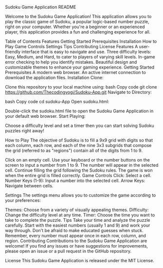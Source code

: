 Sudoku Game Application README

Welcome to the Sudoku Game Application! This application allows you to play the classic game of Sudoku, a popular logic-based number puzzle, right on your computer. Whether you're a beginner or an experienced player, this application provides a fun and challenging experience for all.

Table of Contents
Features
Getting Started
Prerequisites
Installation
How to Play
Game Controls
Settings
Tips
Contributing
License
Features
A user-friendly interface that is easy to navigate and use.
Three difficulty levels: Easy, Medium, and Hard, to cater to players of varying skill levels.
In-game error checking to help you identify mistakes.
Beautiful design and customizable themes to enhance your gaming experience.
Getting Started
Prerequisites
A modern web browser.
An active internet connection to download the application files.
Installation
Clone:

Clone this repository to your local machine using:
bash
Copy code
git clone https://github.com/Thecodingyogi/Sudoku-App.git
Navigate to Directory:

bash
Copy code
cd sudoku-App
Open sudoku.html:

Double-click the sudoku.html file to open the Sudoku Game Application in your default web browser.
Start Playing:

Choose a difficulty level and set a timer then you can start solving Sudoku puzzles right away!

How to Play
The objective of Sudoku is to fill a 9x9 grid with digits so that each column, each row, and each of the nine 3x3 subgrids that compose the grid (referred to as "regions") contain all of the digits from 1 to 9.

Click on an empty cell.
Use your keyboard or the number buttons on the screen to input a number from 1 to 9.
The number will appear in the selected cell.
Continue filling the grid following the Sudoku rules.
The game is won when the entire grid is filled correctly.
Game Controls
Click: Select a cell.
Number Keys (1-9): Input a number into the selected cell.
Arrow Keys: Navigate between cells.

Settings
The settings menu allows you to customize the game according to your preferences:

Themes: Choose from a variety of visually appealing themes.
Difficulty: Change the difficulty level at any time.
Timer: Choose the time you want to take to complete the puzzle.
Tips
Take your time and analyze the puzzle carefully.
Start with the easiest numbers (usually 1 and 9) and work your way through.
Don't be afraid to make educated guesses when stuck.
Remember, every number must appear once in each row, column, and region.
Contributing
Contributions to the Sudoku Game Application are welcome! If you find any issues or have suggestions for improvements, please open an issue or a pull request in the GitHub repository.

License
This Sudoku Game Application is released under the MIT License.
